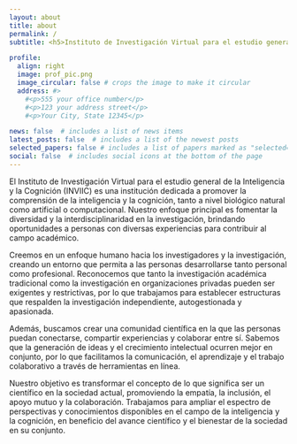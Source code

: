 ```yaml
---
layout: about
title: about
permalink: /
subtitle: <h5>Instituto de Investigación Virtual para el estudio general de la Inteligencia y la Cognición<h5>

profile:
  align: right
  image: prof_pic.png
  image_circular: false # crops the image to make it circular
  address: #>
    #<p>555 your office number</p>
    #<p>123 your address street</p>
    #<p>Your City, State 12345</p>

news: false  # includes a list of news items
latest_posts: false  # includes a list of the newest posts
selected_papers: false # includes a list of papers marked as "selected={true}"
social: false  # includes social icons at the bottom of the page
---
```


El Instituto de Investigación Virtual para el estudio general de la Inteligencia y la Cognición (INVIIC) es una institución dedicada a promover la comprensión de la inteligencia y la cognición, tanto a nivel biológico natural como artificial o computacional. Nuestro enfoque principal es fomentar la diversidad y la interdisciplinaridad en la investigación, brindando oportunidades a personas con diversas experiencias para contribuir al campo académico.

Creemos en un enfoque humano hacia los investigadores y la investigación, creando un entorno que permita a las personas desarrollarse tanto personal como profesional. Reconocemos que tanto la investigación académica tradicional como la investigación en organizaciones privadas pueden ser exigentes y restrictivas, por lo que trabajamos para establecer estructuras que respalden la investigación independiente, autogestionada y apasionada.

Además, buscamos crear una comunidad científica en la que las personas puedan conectarse, compartir experiencias y colaborar entre sí. Sabemos que la generación de ideas y el crecimiento intelectual ocurren mejor en conjunto, por lo que facilitamos la comunicación, el aprendizaje y el trabajo colaborativo a través de herramientas en línea.

Nuestro objetivo es transformar el concepto de lo que significa ser un científico en la sociedad actual, promoviendo la empatía, la inclusión, el apoyo mutuo y la colaboración. Trabajamos para ampliar el espectro de perspectivas y conocimientos disponibles en el campo de la inteligencia y la cognición, en beneficio del avance científico y el bienestar de la sociedad en su conjunto.


